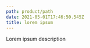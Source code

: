```yaml
---
path: product/path
date: 2021-05-01T17:46:50.545Z
title: lorem ipsum
---
```

Lorem ipsum description